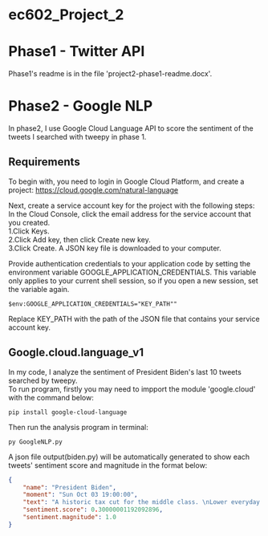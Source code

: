 # ec602_Project_2
# Phase1 - Twitter API
Phase1's readme is in the file 'project2-phase1-readme.docx'.  
# Phase2 - Google NLP
In phase2, I use Google Cloud Language API to score the sentiment of the tweets I searched with tweepy in phase 1.  
## Requirements
To begin with, you need to login in Google Cloud Platform, and create a project: https://cloud.google.com/natural-language  
  
Next, create a service account key for the project with the following steps:  
In the Cloud Console, click the email address for the service account that you created.  
1.Click Keys.  
2.Click Add key, then click Create new key.  
3.Click Create. A JSON key file is downloaded to your computer.  
  
Provide authentication credentials to your application code by setting the environment variable GOOGLE_APPLICATION_CREDENTIALS. This variable only applies to your current shell session, so if you open a new session, set the variable again.
```
$env:GOOGLE_APPLICATION_CREDENTIALS="KEY_PATH""
```
Replace KEY_PATH with the path of the JSON file that contains your service account key.  
## Google.cloud.language_v1
In my code, I analyze the sentiment of President Biden's last 10 tweets searched by tweepy.  
To run program, firstly you may need to impport the module 'google.cloud' with the command below:
```
pip install google-cloud-language
```
Then run the analysis program in terminal:
```
py GoogleNLP.py
```
A json file output(biden.py) will be automatically generated to show each tweets' sentiment score and magnitude in the format below:
``` json
{
    "name": "President Biden",
    "moment": "Sun Oct 03 19:00:00",
    "text": "A historic tax cut for the middle class. \nLower everyday costs for hardworking Americans.\nAn economy that gives eve\u2026 https://t.co/cqIagpbwS3",
    "sentiment.score": 0.30000001192092896,
    "sentiment.magnitude": 1.0
}
```
  
